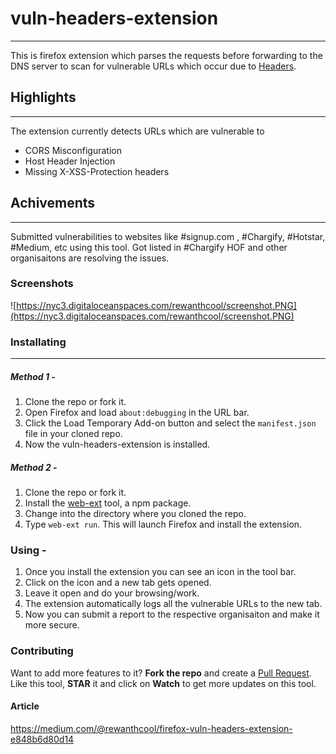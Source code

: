 # vuln-headers-extension
___
This is firefox extension which parses the requests before forwarding to the DNS server to scan for vulnerable URLs which occur due to [Headers](https://developer.mozilla.org/en-US/docs/Web/HTTP/Headers).

## Highlights
___
The extension currently detects URLs which are vulnerable to
* CORS Misconfiguration
* Host Header Injection
* Missing X-XSS-Protection headers

## Achivements
___
Submitted vulnerabilities to websites like #signup.com , #Chargify, #Hotstar, #Medium, etc using this tool.
Got listed in #Chargify HOF and other organisaitons are resolving the issues.

### Screenshots
![https://nyc3.digitaloceanspaces.com/rewanthcool/screenshot.PNG](https://nyc3.digitaloceanspaces.com/rewanthcool/screenshot.PNG)

### Installating
___
##### Method 1 -
1. Clone the repo or fork it.
2. Open Firefox and load `about:debugging` in the URL bar.
3. Click the Load Temporary Add-on button and select the `manifest.json` file in your cloned repo.
4. Now the vuln-headers-extension is installed.

##### Method 2 -
1. Clone the repo or fork it.
2. Install the [web-ext](https://developer.mozilla.org/en-US/Add-ons/WebExtensions/Getting_started_with_web-ext) tool, a npm package.
3. Change into the directory where you cloned the repo.
4. Type `web-ext run`. This will launch Firefox and install the extension.

### Using -
1. Once you install the extension you can see an icon in the tool bar.
2. Click on the icon and a new tab gets opened.
3. Leave it open and do your browsing/work.
4. The extension automatically logs all the vulnerable URLs to the new tab.
5. Now you can submit a report to the respective organisaiton and make it more secure.

### Contributing
Want to add more features to it? **Fork the repo** and create a [Pull Request](https://help.github.com/articles/creating-a-pull-request/).
Like this tool, **STAR** it and click on **Watch** to get more updates on this tool.

#### Article
https://medium.com/@rewanthcool/firefox-vuln-headers-extension-e848b6d80d14
